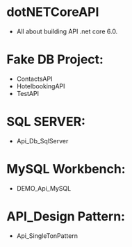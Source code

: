 # dotNETCoreAPI
- All about building API .net core 6.0.
# Fake DB Project:
- ContactsAPI
- HotelbookingAPI
- TestAPI
# SQL SERVER:
- Api_Db_SqlServer
# MySQL Workbench:
- DEMO_Api_MySQL
# API_Design Pattern:
- Api_SingleTonPattern
